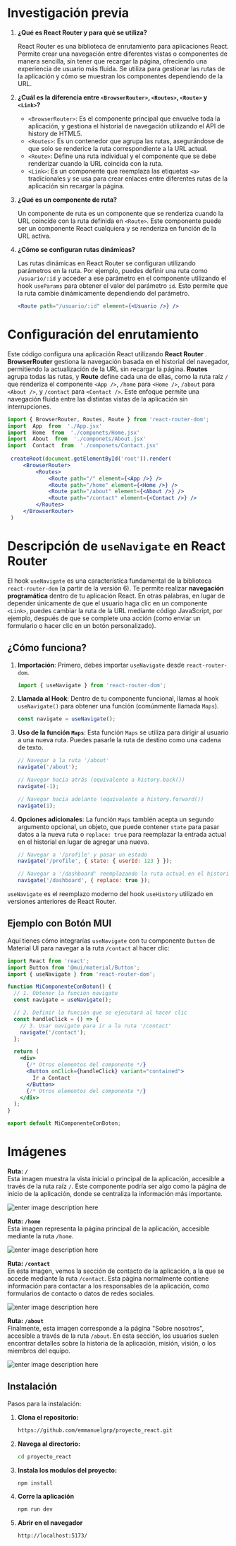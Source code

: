 # Investigación previa

1. **¿Qué es React Router y para qué se utiliza?**

   React Router es una biblioteca de enrutamiento para aplicaciones React. Permite crear una navegación entre diferentes vistas o componentes de manera sencilla, sin tener que recargar la página, ofreciendo una experiencia de usuario más fluida. Se utiliza para gestionar las rutas de la aplicación y cómo se muestran los componentes dependiendo de la URL.

2. **¿Cuál es la diferencia entre `<BrowserRouter>`, `<Routes>`, `<Route>` y `<Link>`?**

   - `<BrowserRouter>`: Es el componente principal que envuelve toda la aplicación, y gestiona el historial de navegación utilizando el API de history de HTML5. 
   - `<Routes>`: Es un contenedor que agrupa las rutas, asegurándose de que solo se renderice la ruta correspondiente a la URL actual.
   - `<Route>`: Define una ruta individual y el componente que se debe renderizar cuando la URL coincida con la ruta.
   - `<Link>`: Es un componente que reemplaza las etiquetas `<a>` tradicionales y se usa para crear enlaces entre diferentes rutas de la aplicación sin recargar la página.

3. **¿Qué es un componente de ruta?**

   Un componente de ruta es un componente que se renderiza cuando la URL coincide con la ruta definida en `<Route>`. Este componente puede ser un componente React cualquiera y se renderiza en función de la URL activa.

4. **¿Cómo se configuran rutas dinámicas?**

   Las rutas dinámicas en React Router se configuran utilizando parámetros en la ruta. Por ejemplo, puedes definir una ruta como `/usuario/:id` y acceder a ese parámetro en el componente utilizando el hook `useParams` para obtener el valor del parámetro `id`. Esto permite que la ruta cambie dinámicamente dependiendo del parámetro.

   ```jsx
   <Route path="/usuario/:id" element={<Usuario />} />
# Configuración del enrutamiento
Este código configura una aplicación React utilizando **React Router** . **BrowserRouter** gestiona la navegación basada en el historial del navegador, permitiendo la actualización de la URL sin recargar la página. **Routes** agrupa todas las rutas, y **Route** define cada una de ellas, como la ruta raíz `/` que renderiza el componente `<App />`, `/home` para `<Home />`, `/about` para `<About />`, y `/contact` para `<Contact />`. Este enfoque permite una navegación fluida entre las distintas vistas de la aplicación sin interrupciones.

   ```jsx
import { BrowserRouter, Routes, Route } from 'react-router-dom';
import  App  from  './App.jsx'
import  Home  from  './componets/Home.jsx'
import  About  from  './componets/About.jsx'
import  Contact  from  './componets/Contact.jsx'
    
    createRoot(document.getElementById('root')).render(
	    <BrowserRouter>
	    	<Routes>
	    		<Route path="/" element={<App />} />
	    		<Route path="/home" element={<Home />} />
	    		<Route path="/about" element={<About />} />
	    		<Route path="/contact" element={<Contact />} />
	    	</Routes>
	    </BrowserRouter>
    )
```

# Descripción de `useNavigate` en React Router

El hook `useNavigate` es una característica fundamental de la biblioteca `react-router-dom` (a partir de la versión 6). Te permite realizar **navegación programática** dentro de tu aplicación React. En otras palabras, en lugar de depender únicamente de que el usuario haga clic en un componente `<Link>`, puedes cambiar la ruta de la URL mediante código JavaScript, por ejemplo, después de que se complete una acción (como enviar un formulario o hacer clic en un botón personalizado).

## ¿Cómo funciona?

1.  **Importación**: Primero, debes importar `useNavigate` desde `react-router-dom`.
    ```javascript
    import { useNavigate } from 'react-router-dom';
    ```
2.  **Llamada al Hook**: Dentro de tu componente funcional, llamas al hook `useNavigate()` para obtener una función (comúnmente llamada `Maps`).
    ```javascript
    const navigate = useNavigate();
    ```
3.  **Uso de la función `Maps`**: Esta función `Maps` se utiliza para dirigir al usuario a una nueva ruta. Puedes pasarle la ruta de destino como una cadena de texto.
    ```javascript
    // Navegar a la ruta '/about'
    navigate('/about');

    // Navegar hacia atrás (equivalente a history.back())
    navigate(-1);

    // Navegar hacia adelante (equivalente a history.forward())
    navigate(1);
    ```
4.  **Opciones adicionales**: La función `Maps` también acepta un segundo argumento opcional, un objeto, que puede contener `state` para pasar datos a la nueva ruta o `replace: true` para reemplazar la entrada actual en el historial en lugar de agregar una nueva.
    ```javascript
    // Navegar a '/profile' y pasar un estado
    navigate('/profile', { state: { userId: 123 } });

    // Navegar a '/dashboard' reemplazando la ruta actual en el historial
    navigate('/dashboard', { replace: true });
    ```

`useNavigate` es el reemplazo moderno del hook `useHistory` utilizado en versiones anteriores de React Router.

## Ejemplo con Botón MUI

Aquí tienes cómo integrarías `useNavigate` con tu componente `Button` de Material UI para navegar a la ruta `/contact` al hacer clic:

```jsx
import React from 'react';
import Button from '@mui/material/Button';
import { useNavigate } from 'react-router-dom';

function MiComponenteConBoton() {
  // 1. Obtener la función navigate
  const navigate = useNavigate();

  // 2. Definir la función que se ejecutará al hacer clic
  const handleClick = () => {
    // 3. Usar navigate para ir a la ruta '/contact'
    navigate('/contact');
  };

  return (
    <div>
      {/* Otros elementos del componente */}
      <Button onClick={handleClick} variant="contained">
        Ir a Contact
      </Button>
      {/* Otros elementos del componente */}
    </div>
  );
}

export default MiComponenteConBoton;
```
# Imágenes
**Ruta: `/`**  
Esta imagen muestra la vista inicial o principal de la aplicación, accesible a través de la ruta raíz `/`. Este componente podría ser algo como la página de inicio de la aplicación, donde se centraliza la información más importante.

![enter image description here](https://i.imgur.com/Hs7fMUd.png)

**Ruta: `/home`**  
Esta imagen representa la página principal de la aplicación, accesible mediante la ruta `/home`. 

![enter image description here](https://i.imgur.com/WogWECo.png)

**Ruta: `/contact`**  
En esta imagen, vemos la sección de contacto de la aplicación, a la que se accede mediante la ruta `/contact`. Esta página normalmente contiene información para contactar a los responsables de la aplicación, como formularios de contacto o datos de redes sociales.

![enter image description here](https://i.imgur.com/XhdRNIK.png)

**Ruta: `/about`**  
Finalmente, esta imagen corresponde a la página "Sobre nosotros", accesible a través de la ruta `/about`. En esta sección, los usuarios suelen encontrar detalles sobre la historia de la aplicación, misión, visión, o los miembros del equipo.

![enter image description here](https://i.imgur.com/kece2P8.png)
## Instalación

Pasos para la instalación:

1. **Clona el repositorio:**
   ```bash
   https://github.com/emmanuelgrp/proyecto_react.git
   ```

2. **Navega al directorio:**
   ```bash
   cd proyecto_react
   ```

3. **Instala los modulos del proyecto:**
   ```bash
   npm install
   ```

4. **Corre la aplicación**
   ```bash
   npm run dev
   ```
4. **Abrir en el navegador**
   ```bash
   http://localhost:5173/
   ```